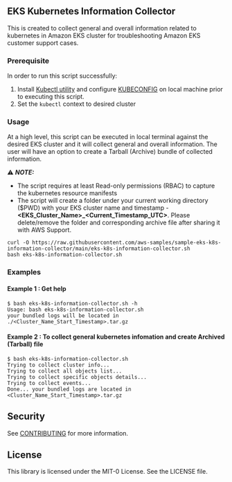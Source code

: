 ## EKS Kubernetes Information Collector

This is created to collect general and overall information related to kubernetes in Amazon EKS cluster for troubleshooting Amazon EKS customer support cases.

### Prerequisite

In order to run this script successfully:
1. Install [Kubectl utility](https://docs.aws.amazon.com/eks/latest/userguide/install-kubectl.html) and configure [KUBECONFIG](https://docs.aws.amazon.com/eks/latest/userguide/create-kubeconfig.html) on local machine prior to executing this script.
2. Set the `kubectl` context to desired cluster

### Usage

At a high level, this script can be executed in local terminal against the desired EKS cluster and it will collect general and overall information. The user will have an option to create a Tarball (Archive) bundle of collected information.

:warning: ***NOTE:***
+ The script requires at least Read-only permissions (RBAC) to capture the kubernetes resource manifests
+ The script will create a folder under your current working directory ($PWD) with your EKS cluster name and timestamp - **<EKS_Cluster_Name>_<Current_Timestamp_UTC>**. Please delete/remove the folder and corresponding archive file after sharing it with AWS Support.

```
curl -O https://raw.githubusercontent.com/aws-samples/sample-eks-k8s-information-collector/main/eks-k8s-information-collector.sh
bash eks-k8s-information-collector.sh
```

### Examples

#### Example 1 : Get help

```
$ bash eks-k8s-information-collector.sh -h
Usage: bash eks-k8s-information-collector.sh
your bundled logs will be located in ./<Cluster_Name_Start_Timestamp>.tar.gz
```

#### Example 2 : To collect general kubernetes infomation and create Archived (Tarball) file

```
$ bash eks-k8s-information-collector.sh
Trying to collect cluster info...
Trying to collect all objects list...
Trying to collect specific objects details...
Trying to collect events...
Done... your bundled logs are located in <Cluster_Name_Start_Timestamp>.tar.gz
```

## Security

See [CONTRIBUTING](CONTRIBUTING.md#security-issue-notifications) for more information.

## License

This library is licensed under the MIT-0 License. See the LICENSE file.

